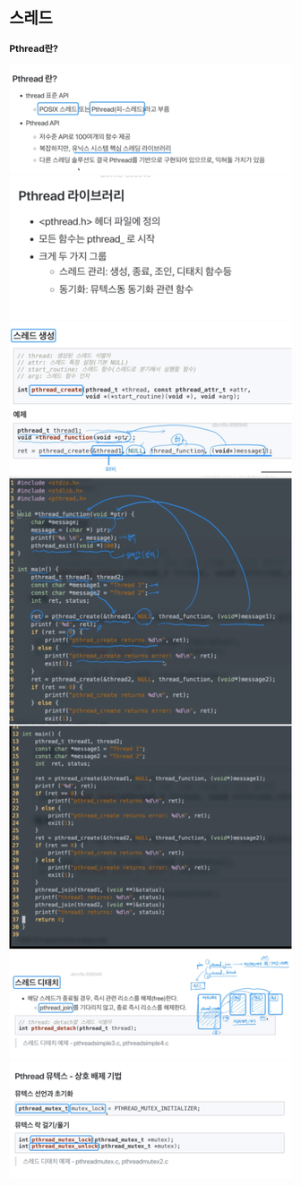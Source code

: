 # 스레드

### Pthread란?
![](2021-12-09-22-13-18.png)
![](2021-12-09-22-14-10.png)
![](2021-12-09-22-15-15.png)
![](2021-12-09-22-18-25.png)
![](2021-12-09-22-18-44.png)
![](2021-12-09-22-21-03.png)
![](2021-12-09-22-23-49.png)
